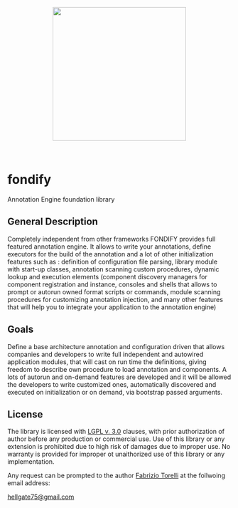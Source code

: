<p align="center"><image width="300" height="300" src="images/fondify-logo.gif"></image></p><br/>

# fondify

Annotation Engine foundation library


## General Description

Completely independent from other frameworks FONDIFY provides full featured annotation engine. It allows to write your annotations, define executors for the build of the annotation and a lot of other initialization features such as : definition of configuration file parsing, library module with start-up classes, annotation scanning custom procedures, dynamic lookup and execution elements (component discovery managers for component registration and instance, consoles and shells that allows to prompt or autorun owned format scripts or commands, module scanning procedures for customizing annotation injection, and many other features that will help you to integrate your application to the annotation engine)


## Goals

Define a base architecture annotation and configuration driven that allows companies and developers to write full independent and autowired application modules, that will cast on run time the definitions, giving freedom to describe own procedure to load annotation and components.
A lots of autorun and on-demand features are developed and it will be allowed the developers to write customized ones, automatically discovered and executed on initialization or on demand, via bootstrap passed arguments.


## License

The library is licensed with [LGPL v. 3.0](/LICENSE) clauses, with prior authorization of author before any production or commercial use. Use of this library or any extension is prohibited due to high risk of damages due to improper use. No warranty is provided for improper ot unaithorized use of this library or any implementation.

Any request can be prompted to the author [Fabrizio Torelli](https://www.linkedin.com/in/fabriziotorelli) at the follwoing email address:

[hellgate75@gmail.com](mailto:hellgate75@gmail.com)


